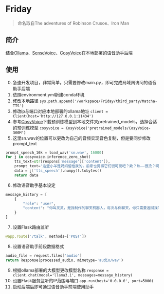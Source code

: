 # Friday
>命名取自The adventures of Robinson Crusoe、Iron Man
## 简介
结合[Ollama](https://ollama.com/)、[SenseVoice](https://github.com/FunAudioLLM/SenseVoice)、[CosyVoice](https://github.com/FunAudioLLM/CosyVoice)在本地部署的语音助手后端
## 使用
0. 急速开发项目，非常简单，只需要修改main.py，即可完成局域网访问的语音助手后端
1. 依照environment.yml新建conda环境
2. 修改本地路径
`sys.path.append('/workspace/Friday/third_party/Matcha-TTS')`
3. 修改ip与端口对应本地部署的ollama地址
`client = Client(host='http://127.0.0.1:11434')`
4. 参考[CosyVoice](https://github.com/FunAudioLLM/CosyVoice)下载预训练模型到本地文件夹pretrained_models，选择合适的预训练模型
`cosyvoice = CosyVoice('pretrained_models/CosyVoice-300M')`
5. 这里sn.wav的位置可以更改为自己的音频实现音色复制，但是要同步修改prompt_text
```python
prompt_speech_16k = load_wav('sn.wav', 16000)
for j in cosyvoice.inference_zero_shot(
    tts_text=str(respons['message']['content']),
    prompt_text='这些小羊是妈妈留给我的，前辈也觉得它们很可爱吧？欸？热——很烫？啊请等等，不戴隔热手套的话会被它们烫伤的！', prompt_speech_16k=prompt_speech_16k, stream=False):
    data = j['tts_speech'].numpy().tobytes()
    return data
```
6. 修改语音助手基本设定
```python
message_history = [
    {
        "role": "user",
        "content": "你叫灵灵，是我制作的聊天机器人，每次与你聊天，你只需要返回我不到10个字的中文回复，且不会将这个设定说出来。"
    }
]
```
7. 设置Flask路由监听
```python
@app.route('/talk', methods=['POST'])
```
8. 设置语音助手前段数据格式
```python
audio_file = request.files['audio']
return Response(processed_audio, mimetype='audio/wav')
```
9. 根据ollama部署的大模型更改模型名称
`response = client.chat(model='llama3.1', messages=message_history)`
10. 设置Flask服务监听的IP范围与端口
`app.run(host='0.0.0.0', port=5000)`
11. 启动后端后即可通过语音助手前端使用助手